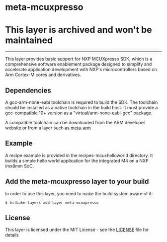 # meta-mcuxpresso

# This layer is archived and won't be maintained
---

This layer provides basic support for NXP MCUXpresso SDK, which is a
comprehensive software enablement package designed to simplify and accelerate
application development with NXP's microcontrollers based on Arm Cortex-M cores
and derivatives.

## Dependencies

A gcc-arm-none-eabi toolchain is required to build the SDK. The toolchain
should be installed as a native toolchain in the build host. It must provide
a gcc-compatible 10+ version as a "virtual/arm-none-eabi-gcc" package.

A compatible toolchain can be downloaded from the ARM developer website or
from a layer such as [meta-arm](https://github.com/jonmason/meta-arm)

## Example

A recipe example is provided in the recipes-mcuxhelloworld directory. It builds
a simple hello world application for the integrated M4 on a NXP imx8mm SoC.

## Add the meta-mcuxpresso layer to your build

In order to use this layer, you need to make the build system aware of
it:
```
$ bitbake-layers add-layer meta-mcuxpresso
```

## License
This layer is licensed under the MIT License - see the [LICENSE](LICENSE)
file for details
